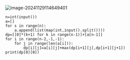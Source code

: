 ![image-20241129114649401](C:\Users\宋铠仁\AppData\Roaming\Typora\typora-user-images\image-20241129114649401.png)

```
n=int(input())
a=[]
for s in range(n):
    a.append(list(map(int,input().split())))
dp=[[0]*(k+1) for k in range(n-1)]+[a[n-1]]
for i in range(n-2,-1,-1):
    for j in range(len(a[i])):
        dp[i][j]=a[i][j]+max(dp[i+1][j],dp[i+1][j+1])
print(dp[0][0])
```